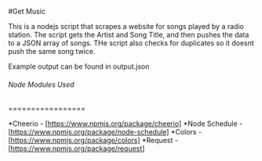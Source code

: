 #Get Music

This is a nodejs script that scrapes a website for songs played by a radio station. The script gets the Artist and Song Title, and then pushes the data to a JSON array of songs. THe script also checks for duplicates so it doesnt push the same song twice. 

Example output can be found in output.json




###### Node Modules Used
================= 

*Cheerio - [https://www.npmjs.org/package/cheerio]
*Node Schedule - [https://www.npmjs.org/package/node-schedule]
*Colors - [https://www.npmjs.org/package/colors]
*Request - [https://www.npmjs.org/package/request]